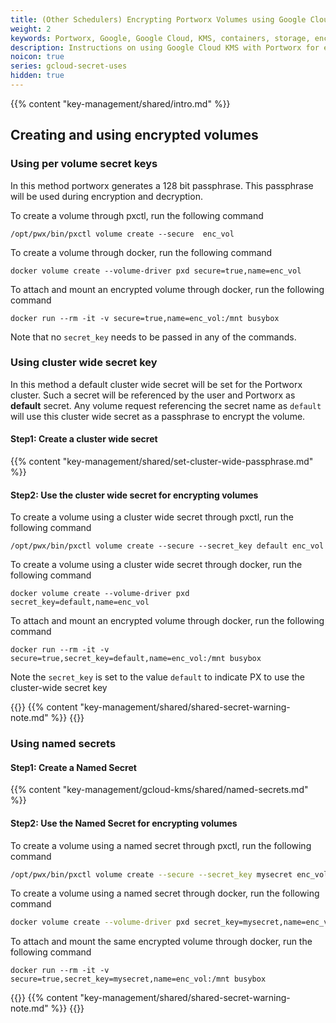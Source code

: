 ```yaml
---
title: (Other Schedulers) Encrypting Portworx Volumes using Google Cloud KMS
weight: 2
keywords: Portworx, Google, Google Cloud, KMS, containers, storage, encryption
description: Instructions on using Google Cloud KMS with Portworx for encrypting Portworx Volumes
noicon: true
series: gcloud-secret-uses
hidden: true
---
```


{{% content "key-management/shared/intro.md" %}}

## Creating and using encrypted volumes

### Using per volume secret keys

In this method portworx generates a 128 bit passphrase. This passphrase will be used during encryption and decryption.

To create a volume through pxctl, run the following command

```
/opt/pwx/bin/pxctl volume create --secure  enc_vol
```

To create a volume through docker, run the following command

```
docker volume create --volume-driver pxd secure=true,name=enc_vol
```

To attach and mount an encrypted volume through docker, run the following command

```
docker run --rm -it -v secure=true,name=enc_vol:/mnt busybox
```

Note that no `secret_key` needs to be passed in any of the commands.

### Using cluster wide secret key

In this method a default cluster wide secret will be set for the Portworx cluster. Such a secret will be referenced by the user and Portworx as **default** secret. Any volume request referencing the
secret name as `default` will use this cluster wide secret as a passphrase to encrypt the volume.

#### Step1: Create a cluster wide secret

{{% content "key-management/shared/set-cluster-wide-passphrase.md" %}}

#### Step2: Use the cluster wide secret for encrypting volumes

To create a volume using a cluster wide secret through pxctl, run the following command

```
/opt/pwx/bin/pxctl volume create --secure --secret_key default enc_vol
```

To create a volume using a cluster wide secret through docker, run the following command

```
docker volume create --volume-driver pxd secret_key=default,name=enc_vol

```

To attach and mount an encrypted volume through docker, run the following command

```
docker run --rm -it -v secure=true,secret_key=default,name=enc_vol:/mnt busybox
```

Note the `secret_key` is set to the value `default` to indicate PX to use the cluster-wide secret key

{{<info>}}
{{% content  "key-management/shared/shared-secret-warning-note.md" %}}
{{</info>}}

### Using named secrets

#### Step1: Create a Named Secret

{{% content "key-management/gcloud-kms/shared/named-secrets.md" %}}

#### Step2: Use the Named Secret for encrypting volumes

To create a volume using a named secret through pxctl, run the following command

```bash
/opt/pwx/bin/pxctl volume create --secure --secret_key mysecret enc_vol

```

To create a volume using a named secret through docker, run the following command

```bash
docker volume create --volume-driver pxd secret_key=mysecret,name=enc_vol

```

To attach and mount the same encrypted volume through docker, run the following command

```
docker run --rm -it -v secure=true,secret_key=mysecret,name=enc_vol:/mnt busybox
```

{{<info>}}
{{% content  "key-management/shared/shared-secret-warning-note.md" %}}
{{</info>}}